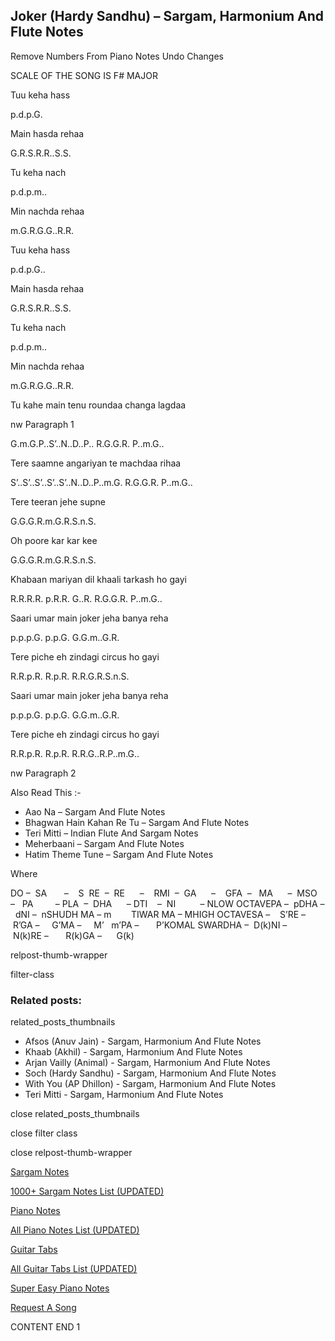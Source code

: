 
## Joker (Hardy Sandhu) – Sargam, Harmonium And Flute Notes

Remove Numbers From Piano Notes
Undo Changes

SCALE OF THE SONG IS F# MAJOR

Tuu keha hass

p.d.p.G.

Main hasda rehaa

G.R.S.R.R..S.S.

Tu keha nach

p.d.p.m..

Min nachda rehaa

m.G.R.G.G..R.R.

Tuu keha hass

p.d.p.G..

Main hasda rehaa

G.R.S.R.R..S.S.

Tu keha nach

p.d.p.m..

Min nachda rehaa

m.G.R.G.G..R.R.

Tu kahe main tenu roundaa changa lagdaa

nw Paragraph 1

G.m.G.P..S’..N..D..P.. R.G.G.R. P..m.G..

Tere saamne angariyan te machdaa rihaa

S’..S’..S’..S’..S’..N..D..P..m.G. R.G.G.R. P..m.G..

Tere teeran jehe supne

G.G.G.R.m.G.R.S.n.S.

Oh poore kar kar kee

G.G.G.R.m.G.R.S.n.S.

Khabaan mariyan dil khaali tarkash ho gayi

R.R.R.R. p.R.R. G..R. R.G.G.R. P..m.G..

Saari umar main joker jeha banya reha

p.p.p.G. p.p.G. G.G.m..G.R.

Tere piche eh zindagi circus ho gayi

R.R.p.R. R.p.R. R.R.G.R.S.n.S.

Saari umar main joker jeha banya reha

p.p.p.G. p.p.G. G.G.m..G.R.

Tere piche eh zindagi circus ho gayi

R.R.p.R. R.p.R. R.R.G..R.P..m.G..

nw Paragraph 2



Also Read This :-



* Aao Na – Sargam And Flute Notes
* Bhagwan Hain Kahan Re Tu – Sargam And Flute Notes
* Teri Mitti – Indian Flute And Sargam Notes
* Meherbaani – Sargam And Flute Notes
* Hatim Theme Tune – Sargam And Flute Notes

Where



DO –  SA       –    S  RE  –  RE      –    RMI  –  GA      –    GFA  –   MA      –  MSO  –   PA         – PLA  –  DHA      – DTI    –  NI          – NLOW OCTAVEPA –  pDHA –  dNI –  nSHUDH MA – m        TIWAR MA – MHIGH OCTAVESA –    S’RE –     R’GA –     G’MA –     M’   m’PA –       P’KOMAL SWARDHA –  D(k)NI –       N(k)RE –       R(k)GA –      G(k)



relpost-thumb-wrapper

filter-class

### Related posts:

related_posts_thumbnails

* Afsos (Anuv Jain) - Sargam, Harmonium And Flute Notes
* Khaab (Akhil) - Sargam, Harmonium And Flute Notes
* Arjan Vailly (Animal) - Sargam, Harmonium And Flute Notes
* Soch (Hardy Sandhu) - Sargam, Harmonium And Flute Notes
* With You (AP Dhillon) - Sargam, Harmonium And Flute Notes
* Teri Mitti - Sargam, Harmonium And Flute Notes

close related_posts_thumbnails

close filter class

close relpost-thumb-wrapper

[Sargam Notes](https://www.notationsworld.com/sargam-notes.html)

[1000+ Sargam Notes List (UPDATED)](https://www.notationsworld.com/all-songs-list-sargam-notes.html)

[Piano Notes](https://www.notationsworld.com/piano-notes.html)

[All Piano Notes List (UPDATED)](https://www.notationsworld.com/all-songs-list-piano-notes.html)

[Guitar Tabs](https://www.notationsworld.com/guitar-tabs.html)

[All Guitar Tabs List (UPDATED)](https://www.notationsworld.com/all-songs-list-guitar-tabs.html)

[Super Easy Piano Notes](https://studywall.in/)

[Request A Song](https://www.notationsworld.com/request-a-song.html)

CONTENT END 1


